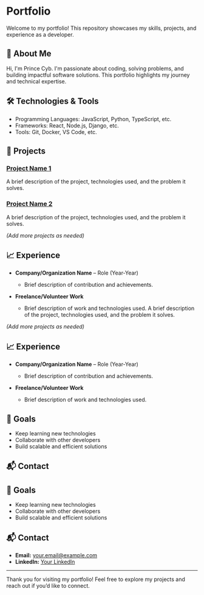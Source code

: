 # Portfolio

Welcome to my portfolio! This repository showcases my skills, projects, and experience as a developer.

## 🚀 About Me

Hi, I'm Prince Cyb. I'm passionate about coding, solving problems, and building impactful software solutions. This portfolio highlights my journey and technical expertise.

## 🛠️ Technologies & Tools

- Programming Languages: JavaScript, Python, TypeScript, etc.
- Frameworks: React, Node.js, Django, etc.
- Tools: Git, Docker, VS Code, etc.

## 📂 Projects

### [Project Name 1](link-to-project)
A brief description of the project, technologies used, and the problem it solves.

### [Project Name 2](link-to-project)
A brief description of the project, technologies used, and the problem it solves.

*(Add more projects as needed)*

## 📈 Experience

- **Company/Organization Name** – Role (Year-Year)
  - Brief description of contribution and achievements.

- **Freelance/Volunteer Work**  
  - Brief description of work and technologies used.
A brief description of the project, technologies used, and the problem it solves.

*(Add more projects as needed)*

## 📈 Experience

- **Company/Organization Name** – Role (Year-Year)
  - Brief description of contribution and achievements.

- **Freelance/Volunteer Work**  
  - Brief description of work and technologies used.

## 🎯 Goals

- Keep learning new technologies
- Collaborate with other developers
- Build scalable and efficient solutions

## 📬 Contact

## 🎯 Goals

- Keep learning new technologies
- Collaborate with other developers
- Build scalable and efficient solutions

## 📬 Contact

- **Email:** your.email@example.com
- **LinkedIn:** [Your LinkedIn](https://linkedin.com/in/yourprofile)

---

Thank you for visiting my portfolio! Feel free to explore my projects and reach out if you’d like to connect.
